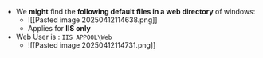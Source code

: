 - We **might** find the **following default files in a web directory** of windows:
	- ![[Pasted image 20250412114638.png]]
	- Applies for **IIS only**
- Web User is : `IIS APPOOL\Web`
	- ![[Pasted image 20250412114731.png]]